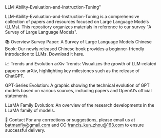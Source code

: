 LLM-Ability-Evaluation-and-Instruction-Tuning"

LLM-Ability-Evaluation-and-Instruction-Tuning is a comprehensive collection of papers and resources focused on Large Language Models (LLMs). This repository organizes materials in reference to our survey "A Survey of Large Language Models".

📚 Overview
Survey Paper: A Survey of Large Language Models
Chinese Book: Our newly released Chinese book provides a beginner-friendly introduction to LLMs. Download it here.


📈 Trends and Evolution
arXiv Trends: Visualizes the growth of LLM-related papers on arXiv, highlighting key milestones such as the release of ChatGPT.



GPT-Series Evolution: A graphic showing the technical evolution of GPT models based on various sources, including papers and OpenAI’s official statements.



LLaMA Family Evolution: An overview of the research developments in the LLaMA family of models.



📧 Contact
For any corrections or suggestions, please email us at batmanfly@gmail.com and CC francis_kun_zhou@163.com to ensure successful delivery.